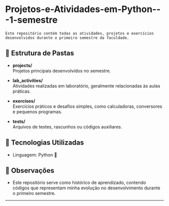 # Projetos-e-Atividades-em-Python---1-semestre

    Este repositório contém todas as atividades, projetos e exercícios desenvolvidos durante o primeiro semestre da faculdade.

## 📂 Estrutura de Pastas

- **projects/**  
  Projetos principais desenvolvidos no semestre.

- **lab_activities/**  
  Atividades realizadas em laboratório, geralmente relacionadas às aulas práticas.

- **exercises/**  
  Exercícios práticos e desafios simples, como calculadoras, conversores e pequenos programas.

- **tests/**  
  Arquivos de testes, rascunhos ou códigos auxiliares.

## 🚀 Tecnologias Utilizadas

- Linguagem: Python 🐍

## 📝 Observações

- Este repositório serve como histórico de aprendizado, contendo códigos que representam minha evolução no desenvolvimento durante o primeiro semestre.

---
